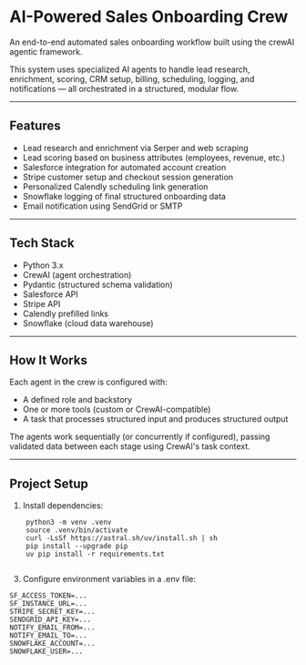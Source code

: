 # AI-Powered Sales Onboarding Crew

An end-to-end automated sales onboarding workflow built using the crewAI agentic framework.

This system uses specialized AI agents to handle lead research, enrichment, scoring, CRM setup, billing, scheduling, logging, and notifications — all orchestrated in a structured, modular flow.

---

## Features

- Lead research and enrichment via Serper and web scraping
- Lead scoring based on business attributes (employees, revenue, etc.)
- Salesforce integration for automated account creation
- Stripe customer setup and checkout session generation
- Personalized Calendly scheduling link generation
- Snowflake logging of final structured onboarding data
- Email notification using SendGrid or SMTP

---

## Tech Stack

- Python 3.x
- CrewAI (agent orchestration)
- Pydantic (structured schema validation)
- Salesforce API
- Stripe API
- Calendly prefilled links
- Snowflake (cloud data warehouse)

---

## How It Works

Each agent in the crew is configured with:
- A defined role and backstory
- One or more tools (custom or CrewAI-compatible)
- A task that processes structured input and produces structured output

The agents work sequentially (or concurrently if configured), passing validated data between each stage using CrewAI's task context.

---

## Project Setup
1. Install dependencies:
```
    python3 -m venv .venv
    source .venv/bin/activate
    curl -LsSf https://astral.sh/uv/install.sh | sh
    pip install --upgrade pip
    uv pip install -r requirements.txt
 
```

3. Configure environment variables in a .env file:

```
SF_ACCESS_TOKEN=...
SF_INSTANCE_URL=...
STRIPE_SECRET_KEY=...
SENDGRID_API_KEY=...
NOTIFY_EMAIL_FROM=...
NOTIFY_EMAIL_TO=...
SNOWFLAKE_ACCOUNT=...
SNOWFLAKE_USER=...
```

